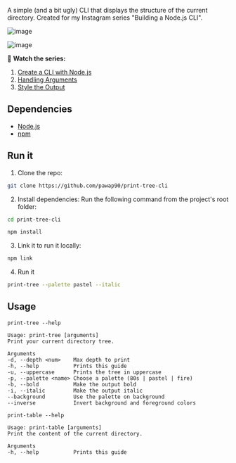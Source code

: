 A simple (and a bit ugly) CLI that displays the structure of the current directory. Created for my Instagram series "Building a Node.js CLI".

![image](https://user-images.githubusercontent.com/2507959/216728044-a2f88c5f-f20d-4706-9bfe-3d77c2e557a9.png)

![image](https://user-images.githubusercontent.com/2507959/221711519-b97b38ab-7e9e-4705-b4c2-02e8dab9d387.png)


🎥 **Watch the series:**
1. [Create a CLI with Node.js](https://www.instagram.com/p/CnSCKkBK7eF/)
2. [Handling Arguments](https://www.instagram.com/p/CnmnpxfKW6Q/)
3. [Style the Output](https://www.instagram.com/p/CoKo5deKszh/)

## Dependencies
- [Node.js](https://nodejs.org/en/)
- [npm](https://www.npmjs.com/)

## Run it

1. Clone the repo:

```sh
git clone https://github.com/pawap90/print-tree-cli
```

2. Install dependencies: Run the following command from the project's root folder:

```sh
cd print-tree-cli

npm install
```

3. Link it to run it locally:

```sh
npm link
```

4. Run it

```sh
print-tree --palette pastel --italic
```

## Usage

```
print-tree --help 

Usage: print-tree [arguments]
Print your current directory tree.

Arguments
-d, --depth <num>    Max depth to print
-h, --help           Prints this guide
-u, --uppercase      Prints the tree in uppercase
-p, --palette <name> Choose a palette (80s | pastel | fire)
-b, --bold           Make the output bold
-i, --italic         Make the output italic
--background         Use the palette on background
--inverse            Invert background and foreground colors
```

```
print-table --help 

Usage: print-table [arguments]
Print the content of the current directory.

Arguments
-h, --help           Prints this guide
```
